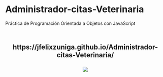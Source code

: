 # Administrador-citas-Veterinaria
Práctica de Programación Orientada a Objetos con JavaScript

<h2 align="center">
   <br>
      https://jfelixzuniga.github.io/Administrador-citas-Veterinaria/
   <br>
   <br>
   <img src="./chrome-capture.gif">
   <br>
</h2>

